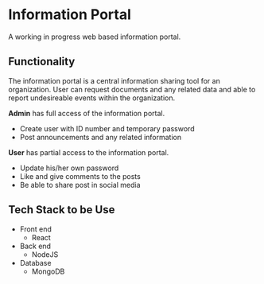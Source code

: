 # Information Portal

A working in progress web based information portal.

## Functionality

The information portal is a central information sharing tool for an organization. User can request documents and any related data and able to report undesireable events within the organization.

**Admin**
has full access of the information portal.

- Create user with ID number and temporary password
- Post announcements and any related information

**User**
has partial access to the information portal.

- Update his/her own password
- Like and give comments to the posts
- Be able to share post in social media

## Tech Stack to be Use

- Front end
  - React
- Back end
  - NodeJS
- Database
  - MongoDB
